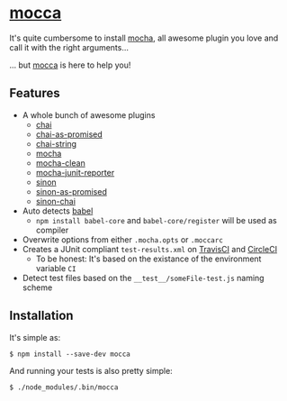 # [mocca][]

It's quite cumbersome to install [mocha][], all awesome plugin you love and
call it with the right arguments...

... but [mocca][] is here to help you!

## Features

- A whole bunch of awesome plugins
    - [chai][]
    - [chai-as-promised][]
    - [chai-string][]
    - [mocha][]
    - [mocha-clean][]
    - [mocha-junit-reporter][]
    - [sinon][]
    - [sinon-as-promised][]
    - [sinon-chai][]
- Auto detects [babel][]
    - `npm install babel-core` and `babel-core/register` will be used as compiler
- Overwrite options from either `.mocha.opts` or `.moccarc`
- Creates a JUnit compliant `test-results.xml` on [TravisCI][] and [CircleCI][]
   - To be honest: It's based on the existance of the environment variable `CI`
- Detect test files based on the `__test__/someFile-test.js` naming scheme

## Installation

It's simple as:

    $ npm install --save-dev mocca

And running your tests is also pretty simple:

    $ ./node_modules/.bin/mocca

  [mocca]: https://github.com/michaelcontento/mocca
  [babel]: babeljs.io
  [TravisCI]: https://travis-ci.org/
  [CircleCI]: https://circleci.com/
  [chai]: https://www.npmjs.com/package/chai
  [chai-as-promised]: https://www.npmjs.com/package/chai-as-promised
  [chai-string]: https://www.npmjs.com/package/chai-string
  [mocha]: https://www.npmjs.com/package/mocha
  [mocha-clean]: https://www.npmjs.com/package/mocha-clean
  [mocha-junit-reporter]: https://www.npmjs.com/package/mocha-junit-reporter
  [sinon]: https://www.npmjs.com/package/sinon
  [sinon-as-promised]: https://www.npmjs.com/package/sinon-as-promised
  [sinon-chai]: https://www.npmjs.com/package/sinon-chai
